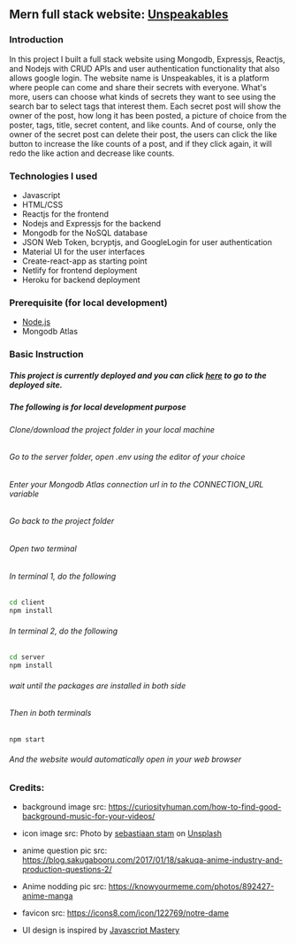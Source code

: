 ## Mern full stack website: [Unspeakables](https://unspeakables.netlify.app/)

### Introduction
In this project I built a full stack website using Mongodb, Expressjs, Reactjs, and Nodejs with CRUD APIs and user authentication functionality that also allows google login.
The website name is Unspeakables, it is a platform where people can come and share their secrets with everyone. What's more, users can choose what kinds of secrets they want
to see using the search bar to select tags that interest them. Each secret post will show the owner of the post, how long it has been posted, a picture of choice from the poster, tags,
title, secret content, and like counts. And of course, only the owner of the secret post can delete their post, the users can click the like button to increase the like counts of a post, and if they click again, it will redo the like action and decrease like counts.

### Technologies I used
* Javascript
* HTML/CSS
* Reactjs for the frontend
* Nodejs and Expressjs for the backend
* Mongodb for the NoSQL database
* JSON Web Token, bcryptjs, and GoogleLogin for user authentication
* Material UI for the user interfaces
* Create-react-app as starting point
* Netlify for frontend deployment
* Heroku for backend deployment

### Prerequisite (for local development)
* [Node.js](https://nodejs.org/en/download/)
* Mongodb Atlas

### Basic Instruction
##### This project is currently deployed and you can click [here](https://unspeakables.netlify.app/) to go to the deployed site.
##### The following is for local development purpose
###### Clone/download the project folder in your local machine
###### Go to the server folder, open .env using the editor of your choice
###### Enter your Mongodb Atlas connection url in to the CONNECTION_URL variable
###### Go back to the project folder
###### Open two terminal
###### In terminal 1, do the following
```bash
cd client
npm install
```
###### In terminal 2, do the following
```bash
cd server
npm install
```
###### wait until the packages are installed in both side
###### Then in both terminals
```bash
npm start
```
###### And the website would automatically open in your web browser

### Credits:
* background image src: https://curiosityhuman.com/how-to-find-good-background-music-for-your-videos/
* icon image src: Photo by <a href="https://unsplash.com/@sebastiaanstam?utm_source=unsplash&utm_medium=referral&utm_content=creditCopyText">sebastiaan stam</a> on <a href="https://unsplash.com/s/photos/mask?utm_source=unsplash&utm_medium=referral&utm_content=creditCopyText">Unsplash</a>
  
* anime question pic src: https://blog.sakugabooru.com/2017/01/18/sakuqa-anime-industry-and-production-questions-2/
* Anime nodding pic src: https://knowyourmeme.com/photos/892427-anime-manga
* favicon src: https://icons8.com/icon/122769/notre-dame
* UI design is inspired by [Javascript Mastery](https://www.youtube.com/channel/UCmXmlB4-HJytD7wek0Uo97A)

